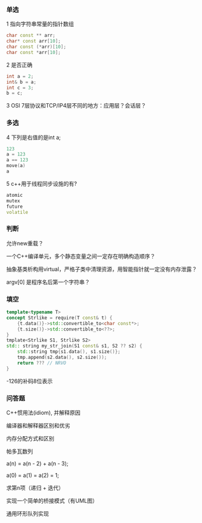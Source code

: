 ### 单选

1 指向字符串常量的指针数组

```c++
char const ** arr;
char* const arr[10];
char const (*arr)[10];
char const *arr[10];
```

2 是否正确

```c++
int a = 2;
int& b = a;
int c = 3;
b = c;
```

3 OSI 7层协议和TCP/IP4层不同的地方：应用层？会话层？

### 多选

4 下列是右值的是int a; 

```c++
123
a = 123
a == 123
move(a)
a
```

5 c++用于线程同步设施的有?

```c++
atomic
mutex
future
volatile
```

### 判断

允许new重载？



一个C++编译单元，多个静态变量之间一定存在明确构造顺序？



抽象基类析构用virtual，严格子类中清理资源，用智能指针就一定没有内存泄露？



argv[0] 是程序名后第一个字符串？



### 填空

```c++
template<typename T>
concept Strlike = require(T const& t) {
    {t.data()}->std::convertible_to<char const*>;
    {t.size()}->std::convertible_to<??>;
}
tmplate<Strlike S1, Strlike S2>
std:: string my_str_join(S1 const& s1, S2 ?? s2) {
    std::string tmp{s1.data(), s1.size()};
    tmp.append(s2.data(), s2.size());
    return ??? // NRVO
}
```

-126的补码8位表示



### 问答题

C++惯用法(idiom), 并解释原因



编译器和解释器区别和优劣



内存分配方式和区别



帕多瓦数列

a(n) = a(n - 2) + a(n - 3);

a(0) = a(1) = a(2) = 1;

求第n项（递归 + 迭代）





实现一个简单的桥接模式（有UML图）



通用环形队列实现